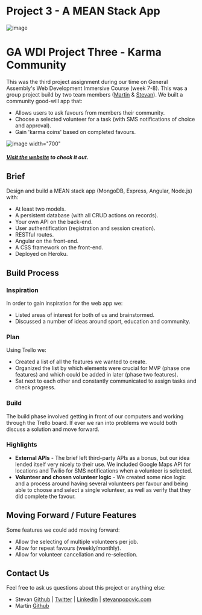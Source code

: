 # Project 3 - A MEAN Stack App

![image](https://ga-dash.s3.amazonaws.com/production/assets/logo-9f88ae6c9c3871690e33280fcf557f33.png)
# GA WDI Project Three - Karma Community

This was the third project assignment during our time on General Assembly's Web Development Immersive Course (week 7-8). This was a group project build by two team members ([Martin](https://github.com/cerbeh) & [Stevan](https://github.com/stevanpopo)). We built a community good-will app that:
* Allows users to ask favours from members their community.
* Choose a selected volunteer for a task (with SMS notifications of choice and approval).
* Gain 'karma coins' based on completed favours.

![image width="700"](./src/assets/images/karmacommunity_demonstration_final.gif)

##### [Visit the website](https://karma-community.herokuapp.com/) to check it out.

## Brief
Design and build a MEAN stack app (MongoDB, Express, Angular, Node.js) with:
* At least two models.
* A persistent database (with all CRUD actions on records).
* Your own API on the back-end.
* User authentification (registration and session creation).
* RESTful routes.
* Angular on the front-end.
* A CSS framework on the front-end.
* Deployed on Heroku.

## Build Process

### Inspiration
In order to gain inspiration for the web app we:
* Listed areas of interest for both of us and brainstormed.
* Discussed a number of ideas around sport, education and community.

### Plan
Using Trello we:
* Created a list of all the features we wanted to create.
* Organized the list by which elements were crucial for MVP (phase one features) and which could be added in later (phase two features).
* Sat next to each other and constantly communicated to assign tasks and check progress.

### Build
The build phase involved getting in front of our computers and working through the Trello board. If ever we ran into problems we would both discuss a solution and move forward.

### Highlights
* **External APIs** - The brief left third-party APIs as a bonus, but our idea lended itself very nicely to their use. We included Google Maps API for locations and Twilio for SMS notifications when a volunteer is selected.
* **Volunteer and chosen volunteer logic** - We created some nice logic and a process around having several volunteers per favour and being able to choose and select a single volunteer, as well as verify that they did complete the favour.

## Moving Forward / Future Features
Some features we could add moving forward:
* Allow the selecting of multiple volunteers per job.
* Allow for repeat favours (weekly/monthly).
* Allow for volunteer cancellation and re-selection.

## Contact Us
Feel free to ask us questions about this project or anything else:
- Stevan [Github](https://github.com/stevanpopo) | [Twitter](https://twitter.com/StevanPopo) | [LinkedIn](https://www.linkedin.com/in/stevanpopovic/) | [stevanpopovic.com](http://www.stevanpopovic.com/)
- Martin [Github](https://github.com/cerbeh)
